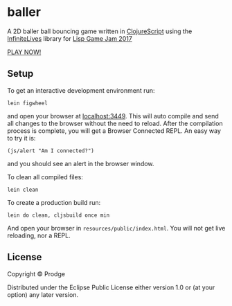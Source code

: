 # baller

A 2D baller ball bouncing game written in [ClojureScript](https://github.com/clojure/clojurescript) using the [InfiniteLives](https://github.com/infinitelives) library for [Lisp Game Jam 2017](https://itch.io/jam/lisp-game-jam-2017-easy-mode)

[PLAY NOW!](https://prodge.github.io/baller/)

## Setup

To get an interactive development environment run:

    lein figwheel

and open your browser at [localhost:3449](http://localhost:3449/).
This will auto compile and send all changes to the browser without the
need to reload. After the compilation process is complete, you will
get a Browser Connected REPL. An easy way to try it is:

    (js/alert "Am I connected?")

and you should see an alert in the browser window.

To clean all compiled files:

    lein clean

To create a production build run:

    lein do clean, cljsbuild once min

And open your browser in `resources/public/index.html`. You will not
get live reloading, nor a REPL.

## License

Copyright © Prodge

Distributed under the Eclipse Public License either version 1.0 or (at your option) any later version.
